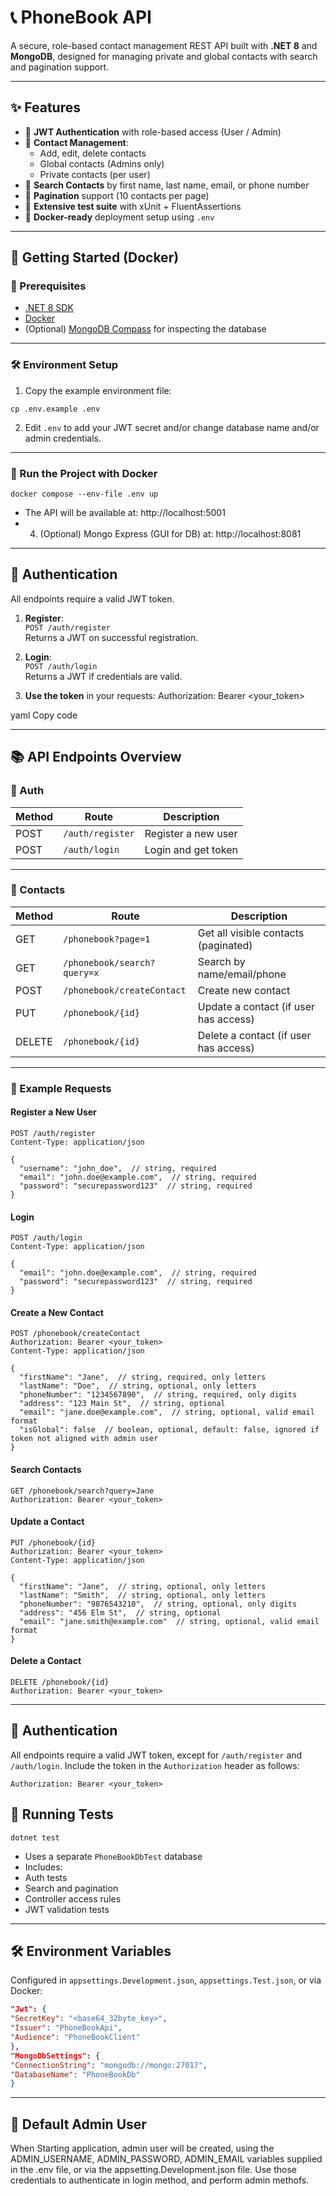 # 📞 PhoneBook API

A secure, role-based contact management REST API built with **.NET 8** and **MongoDB**, designed for managing private and global contacts with search and pagination support.

---

## ✨ Features

- 🔐 **JWT Authentication** with role-based access (User / Admin)
- 📇 **Contact Management**:
  - Add, edit, delete contacts
  - Global contacts (Admins only)
  - Private contacts (per user)
- 🔎 **Search Contacts** by first name, last name, email, or phone number
- 📄 **Pagination** support (10 contacts per page)
- 🧪 **Extensive test suite** with xUnit + FluentAssertions
- 🐳 **Docker-ready** deployment setup using `.env`

---

## 🚀 Getting Started (Docker)

### 📁 Prerequisites

- [.NET 8 SDK](https://dotnet.microsoft.com/en-us/download)
- [Docker](https://www.docker.com/)
- (Optional) [MongoDB Compass](https://www.mongodb.com/products/compass) for inspecting the database

---

### 🛠 Environment Setup

1. Copy the example environment file:

```
cp .env.example .env
```

2. Edit `.env` to add your JWT secret and/or change database name and/or admin credentials.

---

### 🐳 Run the Project with Docker

```
docker compose --env-file .env up
```

- The API will be available at: http://localhost:5001
- 4. (Optional) Mongo Express (GUI for DB) at:  http://localhost:8081
---

## 🔐 Authentication

All endpoints require a valid JWT token.

1. **Register**:  
`POST /auth/register`  
Returns a JWT on successful registration.

2. **Login**:  
`POST /auth/login`  
Returns a JWT if credentials are valid.

3. **Use the token** in your requests:
Authorization: Bearer <your_token>

yaml
Copy code

---

## 📚 API Endpoints Overview

### 🧾 Auth

| Method | Route            | Description         |
|--------|------------------|---------------------|
| POST   | `/auth/register` | Register a new user |
| POST   | `/auth/login`    | Login and get token |

---

### 📇 Contacts

| Method | Route                          | Description                              |
|--------|--------------------------------|------------------------------------------|
| GET    | `/phonebook?page=1`           | Get all visible contacts (paginated)     |
| GET    | `/phonebook/search?query=x`   | Search by name/email/phone               |
| POST   | `/phonebook/createContact`    | Create new contact                       |
| PUT    | `/phonebook/{id}`             | Update a contact (if user has access)    |
| DELETE | `/phonebook/{id}`             | Delete a contact (if user has access)    |

---

### 📝 Example Requests

#### Register a New User
```http
POST /auth/register
Content-Type: application/json

{
  "username": "john_doe",  // string, required
  "email": "john.doe@example.com",  // string, required
  "password": "securepassword123"  // string, required
}
```

#### Login
```http
POST /auth/login
Content-Type: application/json

{
  "email": "john.doe@example.com",  // string, required
  "password": "securepassword123"  // string, required
}
```

#### Create a New Contact
```http
POST /phonebook/createContact
Authorization: Bearer <your_token>
Content-Type: application/json

{
  "firstName": "Jane",  // string, required, only letters
  "lastName": "Doe",  // string, optional, only letters
  "phoneNumber": "1234567890",  // string, required, only digits
  "address": "123 Main St",  // string, optional
  "email": "jane.doe@example.com",  // string, optional, valid email format
  "isGlobal": false  // boolean, optional, default: false, ignored if token not aligned with admin user
}
```

#### Search Contacts
```http
GET /phonebook/search?query=Jane
Authorization: Bearer <your_token>
```

#### Update a Contact
```http
PUT /phonebook/{id}
Authorization: Bearer <your_token>
Content-Type: application/json

{
  "firstName": "Jane",  // string, optional, only letters
  "lastName": "Smith",  // string, optional, only letters
  "phoneNumber": "9876543210",  // string, optional, only digits
  "address": "456 Elm St",  // string, optional
  "email": "jane.smith@example.com"  // string, optional, valid email format
}
```

#### Delete a Contact
```http
DELETE /phonebook/{id}
Authorization: Bearer <your_token>
```

---

## 🔐 Authentication

All endpoints require a valid JWT token, except for `/auth/register` and `/auth/login`. Include the token in the `Authorization` header as follows:

```
Authorization: Bearer <your_token>
```

## 🧪 Running Tests

```
dotnet test
```

- Uses a separate `PhoneBookDbTest` database
- Includes:
- Auth tests
- Search and pagination
- Controller access rules
- JWT validation tests

---

## 🛠 Environment Variables

Configured in `appsettings.Development.json`, `appsettings.Test.json`, or via Docker:

```json
"Jwt": {
"SecretKey": "<base64_32byte_key>",
"Issuer": "PhoneBookApi",
"Audience": "PhoneBookClient"
},
"MongoDbSettings": {
"ConnectionString": "mongodb://mongo:27017",
"DatabaseName": "PhoneBookDb"
}
```

---

## 👤 Default Admin User

When Starting application, admin user will be created, using the ADMIN_USERNAME, ADMIN_PASSWORD, ADMIN_EMAIL variables supplied in the .env file, or via the appsetting.Development.json file.
Use those credentials to authenticate in login method, and perform admin methofs.
